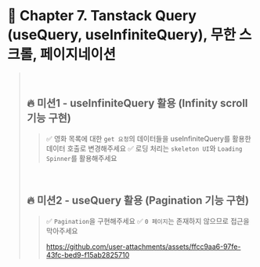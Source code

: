 <br>

# 📝 Chapter 7. Tanstack Query (useQuery, useInfiniteQuery), 무한 스크롤, 페이지네이션
>
><br>
>
> ## 🔥 미션1 - useInfiniteQuery 활용 (Infinity scroll 기능 구현)
> > ✅ 영화 목록에 대한 `get 요청`의 데이터들을 useInfiniteQuery를 활용한 데이터 호출로 변경해주세요
> > ✅ 로딩 처리는 `skeleton UI`와 `Loading Spinner`를 활용해주세요
> >
> > 
> <br>
> 
> ## 🔥 미션2 - useQuery 활용 (Pagination 기능 구현)
> > ✅ `Pagination`을 구현해주세요
> > ✅ `0 페이지`는 존재하지 않으므로 접근을 막아주세요
> >
> > https://github.com/user-attachments/assets/ffcc9aa6-97fe-43fc-bed9-f15ab2825710
> >
<br>
